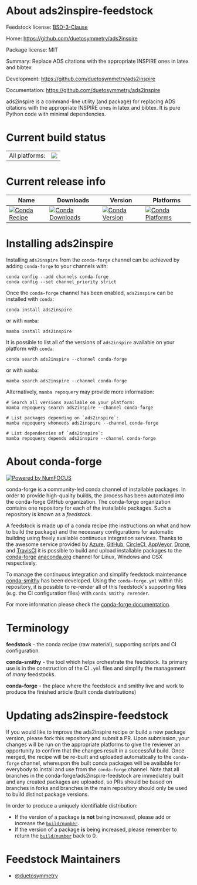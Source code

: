 About ads2inspire-feedstock
===========================

Feedstock license: [BSD-3-Clause](https://github.com/conda-forge/ads2inspire-feedstock/blob/main/LICENSE.txt)

Home: https://github.com/duetosymmetry/ads2inspire

Package license: MIT

Summary: Replace ADS citations with the appropriate INSPIRE ones in latex and bibtex

Development: https://github.com/duetosymmetry/ads2inspire

Documentation: https://github.com/duetosymmetry/ads2inspire

ads2inspire is a command-line utility (and package) for replacing
ADS citations with the appropriate INSPIRE ones in latex and bibtex.
It is pure Python code with minimal dependencies.


Current build status
====================


<table><tr><td>All platforms:</td>
    <td>
      <a href="https://dev.azure.com/conda-forge/feedstock-builds/_build/latest?definitionId=10106&branchName=main">
        <img src="https://dev.azure.com/conda-forge/feedstock-builds/_apis/build/status/ads2inspire-feedstock?branchName=main">
      </a>
    </td>
  </tr>
</table>

Current release info
====================

| Name | Downloads | Version | Platforms |
| --- | --- | --- | --- |
| [![Conda Recipe](https://img.shields.io/badge/recipe-ads2inspire-green.svg)](https://anaconda.org/conda-forge/ads2inspire) | [![Conda Downloads](https://img.shields.io/conda/dn/conda-forge/ads2inspire.svg)](https://anaconda.org/conda-forge/ads2inspire) | [![Conda Version](https://img.shields.io/conda/vn/conda-forge/ads2inspire.svg)](https://anaconda.org/conda-forge/ads2inspire) | [![Conda Platforms](https://img.shields.io/conda/pn/conda-forge/ads2inspire.svg)](https://anaconda.org/conda-forge/ads2inspire) |

Installing ads2inspire
======================

Installing `ads2inspire` from the `conda-forge` channel can be achieved by adding `conda-forge` to your channels with:

```
conda config --add channels conda-forge
conda config --set channel_priority strict
```

Once the `conda-forge` channel has been enabled, `ads2inspire` can be installed with `conda`:

```
conda install ads2inspire
```

or with `mamba`:

```
mamba install ads2inspire
```

It is possible to list all of the versions of `ads2inspire` available on your platform with `conda`:

```
conda search ads2inspire --channel conda-forge
```

or with `mamba`:

```
mamba search ads2inspire --channel conda-forge
```

Alternatively, `mamba repoquery` may provide more information:

```
# Search all versions available on your platform:
mamba repoquery search ads2inspire --channel conda-forge

# List packages depending on `ads2inspire`:
mamba repoquery whoneeds ads2inspire --channel conda-forge

# List dependencies of `ads2inspire`:
mamba repoquery depends ads2inspire --channel conda-forge
```


About conda-forge
=================

[![Powered by
NumFOCUS](https://img.shields.io/badge/powered%20by-NumFOCUS-orange.svg?style=flat&colorA=E1523D&colorB=007D8A)](https://numfocus.org)

conda-forge is a community-led conda channel of installable packages.
In order to provide high-quality builds, the process has been automated into the
conda-forge GitHub organization. The conda-forge organization contains one repository
for each of the installable packages. Such a repository is known as a *feedstock*.

A feedstock is made up of a conda recipe (the instructions on what and how to build
the package) and the necessary configurations for automatic building using freely
available continuous integration services. Thanks to the awesome service provided by
[Azure](https://azure.microsoft.com/en-us/services/devops/), [GitHub](https://github.com/),
[CircleCI](https://circleci.com/), [AppVeyor](https://www.appveyor.com/),
[Drone](https://cloud.drone.io/welcome), and [TravisCI](https://travis-ci.com/)
it is possible to build and upload installable packages to the
[conda-forge](https://anaconda.org/conda-forge) [anaconda.org](https://anaconda.org/)
channel for Linux, Windows and OSX respectively.

To manage the continuous integration and simplify feedstock maintenance
[conda-smithy](https://github.com/conda-forge/conda-smithy) has been developed.
Using the ``conda-forge.yml`` within this repository, it is possible to re-render all of
this feedstock's supporting files (e.g. the CI configuration files) with ``conda smithy rerender``.

For more information please check the [conda-forge documentation](https://conda-forge.org/docs/).

Terminology
===========

**feedstock** - the conda recipe (raw material), supporting scripts and CI configuration.

**conda-smithy** - the tool which helps orchestrate the feedstock.
                   Its primary use is in the construction of the CI ``.yml`` files
                   and simplify the management of *many* feedstocks.

**conda-forge** - the place where the feedstock and smithy live and work to
                  produce the finished article (built conda distributions)


Updating ads2inspire-feedstock
==============================

If you would like to improve the ads2inspire recipe or build a new
package version, please fork this repository and submit a PR. Upon submission,
your changes will be run on the appropriate platforms to give the reviewer an
opportunity to confirm that the changes result in a successful build. Once
merged, the recipe will be re-built and uploaded automatically to the
`conda-forge` channel, whereupon the built conda packages will be available for
everybody to install and use from the `conda-forge` channel.
Note that all branches in the conda-forge/ads2inspire-feedstock are
immediately built and any created packages are uploaded, so PRs should be based
on branches in forks and branches in the main repository should only be used to
build distinct package versions.

In order to produce a uniquely identifiable distribution:
 * If the version of a package **is not** being increased, please add or increase
   the [``build/number``](https://docs.conda.io/projects/conda-build/en/latest/resources/define-metadata.html#build-number-and-string).
 * If the version of a package **is** being increased, please remember to return
   the [``build/number``](https://docs.conda.io/projects/conda-build/en/latest/resources/define-metadata.html#build-number-and-string)
   back to 0.

Feedstock Maintainers
=====================

* [@duetosymmetry](https://github.com/duetosymmetry/)

